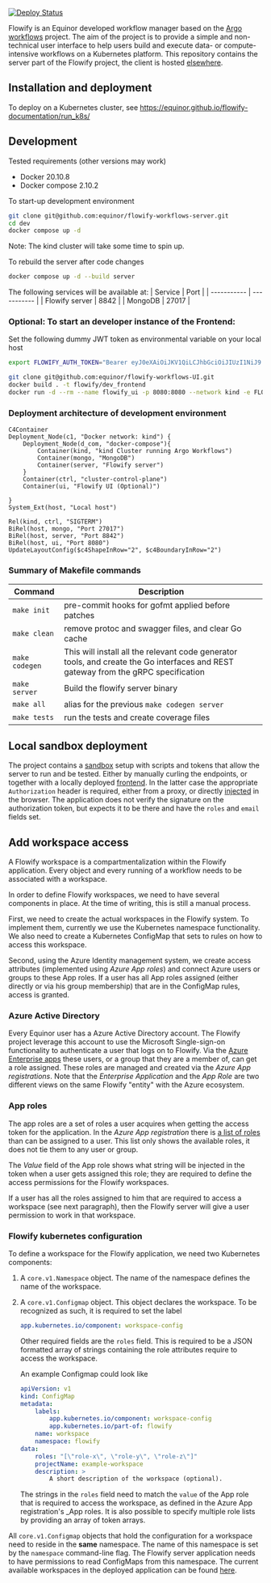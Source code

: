 [![Deploy Status](https://github.com/equinor/flowify-workflows-server/actions/workflows/deploy.yaml/badge.svg)]()

Flowify is an Equinor developed workflow manager based on the [Argo workflows](https://argoproj.github.io/argo-workflows/) project.
The aim of the project is to provide a simple and non-technical user interface to help users build and execute data- or compute-intensive
workflows on a Kubernetes platform. This repository contains the server part of the Flowify project, the client is hosted [elsewhere](https://github.com/equinor/flowify-workflows-UI).

## Installation and deployment

To deploy on a Kubernetes cluster, see https://equinor.github.io/flowify-documentation/run_k8s/

## Development

Tested requirements (other versions may work)

- Docker 20.10.8
- Docker compose 2.10.2

To start-up development environment
```bash
git clone git@github.com:equinor/flowify-workflows-server.git
cd dev
docker compose up -d
```
Note: The kind cluster will take some time to spin up.

To rebuild the server after code changes
```bash
docker compose up -d --build server
```
The following services will be available at:
| Service      | Port |
| -----------         | ----------- |
| Flowify server      | 8842       |
| MongoDB   | 27017        |

### Optional: To start an developer instance of the Frontend:

Set the following dummy JWT token as environmental variable on your local host
```bash
export FLOWIFY_AUTH_TOKEN="Bearer eyJ0eXAiOiJKV1QiLCJhbGciOiJIUzI1NiJ9.eyJpc3MiOiJzYW5kYm94IiwiYXVkIjoiZmxvd2lmeSIsImlhdCI6MTY2MzY3NDU0NywibmJmIjoxNjYzNjc0NTQ3LCJleHAiOjI2MTA0NDU3NDcsIm9pZCI6IjgwNDgiLCJuYW1lIjoiRi4gTG93ZSIsImVtYWlsIjoiZmxvd0BzYW5kLmJveCIsInJvbGVzIjpbInNhbmRib3gtZGV2ZWxvcGVyIl19.Hc4gXrL6hsE91S6qlJpFfsONq7L-jTN9WsHxtC1fhGk"
```

```bash
git clone git@github.com:equinor/flowify-workflows-UI.git
docker build . -t flowify/dev_frontend
docker run -d --rm --name flowify_ui -p 8080:8080 --network kind -e FLOWIFY_AUTH_TOKEN flowify/dev_frontend
```

### Deployment architecture of development environment

```mermaid
C4Container
Deployment_Node(c1, "Docker network: kind") {
    Deployment_Node(d_com, "docker-compose"){
        Container(kind, "kind Cluster running Argo Workflows")
        Container(mongo, "MongoDB")
        Container(server, "Flowify server")
    }
    Container(ctrl, "cluster-control-plane")
    Container(ui, "Flowify UI (Optional)")

}
System_Ext(host, "Local host")

Rel(kind, ctrl, "SIGTERM")
BiRel(host, mongo, "Port 27017")
BiRel(host, server, "Port 8842")
BiRel(host, ui, "Port 8080")
UpdateLayoutConfig($c4ShapeInRow="2", $c4BoundaryInRow="2")
```
### Summary of Makefile commands

| Command        | Description                                                                                                                        |
| -------------- | ---------------------------------------------------------------------------------------------------------------------------------- |
| `make init`    | pre-commit hooks for gofmt applied before patches                                                                                  |
| `make clean`   | remove protoc and swagger files, and clear Go cache                                                                                |
| `make codegen` | This will install all the relevant code generator tools, and create the Go interfaces and REST gateway from the gRPC specification |
| `make server`  | Build the flowify server binary                                                                                                    |
| `make all`     | alias for the previous `make codegen server`                                                                                       |
| `make tests`   | run the tests and create coverage files                                                                                            |

## Local sandbox deployment

The project contains a [sandbox](sandbox) setup with scripts and tokens that allow the server to run and be tested. Either by manually curling the endpoints, or together with a locally deployed [frontend](https://github.com/equinor/flowify). In the latter case the appropriate `Authorization` header is required, either from a proxy, or directly [injected](https://modheader.com/) in the browser.
The application does not verify the signature on the authorization token, but
expects it to be there and have the `roles` and `email` fields set.

## Add workspace access

A Flowify workspace is a compartmentalization within the Flowify application. Every
object and every running of a workflow needs to be associated with a workspace.

In order to define Flowify workspaces, we need to have several components in 
place. At the time of writing, this is still a manual process. 

First, we need to create the actual workspaces in the Flowify system. To implement
them, currently we use the Kubernetes namespace functionality. We also need to 
create a Kubernetes ConfigMap that sets to rules on how to access this workspace.

Second, using the Azure Identity management system, we create access attributes
(implemented using _Azure App roles_) and connect Azure users or groups to these
App roles. If a user has all App roles assigned (either directly or via his
group membership) that are in the ConfigMap rules, access is granted.


### Azure Active Directory

Every Equinor user has a Azure Active Directory account. The Flowify project
leverage this account to use the Microsoft Single-sign-on functionality to
authenticate a user that logs on to Flowify. Via the [Azure Enterprise apps](https://portal.azure.com/#blade/Microsoft_AAD_IAM/ManagedAppMenuBlade/Overview/appId/e16f0edc-2fe5-4154-a3b4-8858ecad4030/objectId/893c6fd4-3cb1-4a81-9898-73b99263715d) these users, or a group that they are a member of, can get a role assigned.
These roles are managed and created via the _Azure App registrations_. Note that
the _Enterprise Application_ and the _App Role_ are two different views on the 
same Flowify "entity" with the Azure ecosystem.

### App roles

The app roles are a set of roles a user acquires when getting the access token
for the application. In the _Azure App registration_ there is
 [a list of roles](https://portal.azure.com/#blade/Microsoft_AAD_RegisteredApps/ApplicationMenuBlade/AppRoles/appId/e16f0edc-2fe5-4154-a3b4-8858ecad4030/isMSAApp/)
than can be assigned to a user. This list only shows the available roles, it does
not tie them to any user or group.

The _Value_ field of the App role shows what string will be injected in the token
when a user gets assigned this role; they are required to define the access
permissions for the Flowify workspaces.

If a user has all the roles assigned to him that are required to access a 
workspace (see next paragraph), then the Flowify server will give a user 
permission to work in that workspace.


### Flowify kubernetes configuration

To define a workspace for the Flowify application, we need two Kubernetes components:
1. A `core.v1.Namespace` object. The name of the namespace defines the name of
    the workspace. 
2. A `core.v1.Configmap` object. This object declares the workspace. To be
    recognized as such, it is required to set the label

    ```yaml
    app.kubernetes.io/component: workspace-config
    ```

    Other required fields are the `roles` field. This is required to be a JSON
    formatted array of strings containing the role attributes require to access
    the workspace.

    An example Configmap could look like

    ```yaml
    apiVersion: v1
    kind: ConfigMap
    metadata:
        labels:
            app.kubernetes.io/component: workspace-config
            app.kubernetes.io/part-of: flowify
        name: workspace
        namespace: flowify
    data:
        roles: "[\"role-x\", \"role-y\", \"role-z\"]"
        projectName: example-workspace
        description: >
            A short description of the workspace (optional).
    ```

    The strings in the `roles` field need to match the `value` of the App role
    that is required to access the workspace, as defined in the Azure App
    registration's _App roles. It is also possible to specify multiple role
    lists by providing an array of token arrays.


All `core.v1.Configmap` objects that hold the configuration for a workspace need
to reside in the **same** namespace. The name of this namespace is set by the
`namespace` command-line flag. The Flowify server application
needs to have permissions to read ConfigMaps from this namespace. The current
available workspaces in the deployed application can be found [here](https://github.com/equinor/flowify-infrastructure/blob/main/kube/server/values.yaml).
